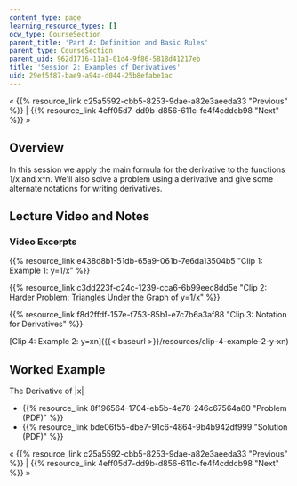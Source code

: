 ```yaml
---
content_type: page
learning_resource_types: []
ocw_type: CourseSection
parent_title: 'Part A: Definition and Basic Rules'
parent_type: CourseSection
parent_uid: 962d1716-11a1-01d4-9f86-5818d41217eb
title: 'Session 2: Examples of Derivatives'
uid: 29ef5f87-bae9-a94a-d044-25b8efabe1ac
---
```


« {{% resource_link c25a5592-cbb5-8253-9dae-a82e3aeeda33 "Previous" %}} | {{% resource_link 4eff05d7-dd9b-d856-611c-fe4f4cddcb98 "Next" %}} »

Overview
--------

In this session we apply the main formula for the derivative to the functions 1/x and x^n. We'll also solve a problem using a derivative and give some alternate notations for writing derivatives.

Lecture Video and Notes
-----------------------

### Video Excerpts

{{% resource_link e438d8b1-51db-65a9-061b-7e6da13504b5 "Clip 1: Example 1: y=1/x" %}}

{{% resource_link c3dd223f-c24c-1239-cca6-6b99eec8dd5e "Clip 2: Harder Problem: Triangles Under the Graph of y=1/x" %}}

{{% resource_link f8d2ffdf-157e-f753-85b1-e7c7b6a3af88 "Clip 3: Notation for Derivatives" %}}

[Clip 4: Example 2: y=xn]({{< baseurl >}}/resources/clip-4-example-2-y-xn)

Worked Example
--------------

The Derivative of |x|

*   {{% resource_link 8f196564-1704-eb5b-4e78-246c67564a60 "Problem (PDF)" %}}
*   {{% resource_link bde06f55-dbe7-91c6-4864-9b4b942df999 "Solution (PDF)" %}}

« {{% resource_link c25a5592-cbb5-8253-9dae-a82e3aeeda33 "Previous" %}} | {{% resource_link 4eff05d7-dd9b-d856-611c-fe4f4cddcb98 "Next" %}} »